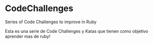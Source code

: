 # CodeChallenges
Series of Code Challenges to improve in Ruby


Esta es una serie de Code Challenges y Katas que tienen como objetivo aprender mas de ruby!

